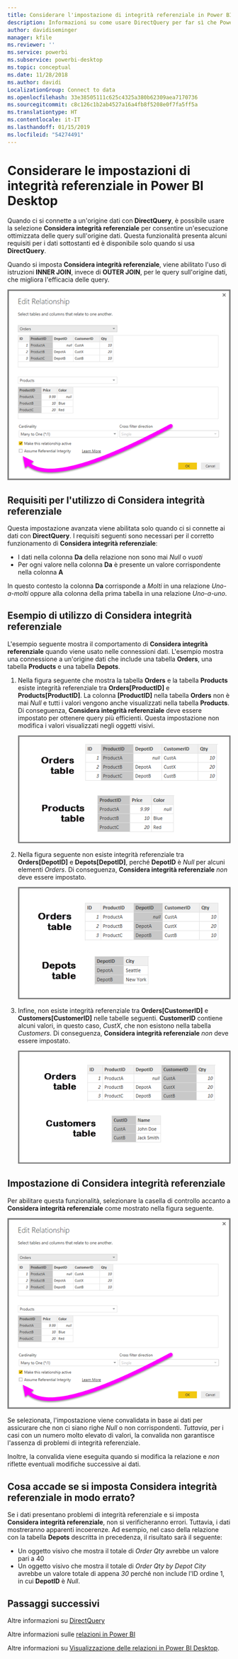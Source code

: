 ```yaml
---
title: Considerare l'impostazione di integrità referenziale in Power BI Desktop
description: Informazioni su come usare DirectQuery per far sì che Power BI Desktop consideri l'integrità referenziale
author: davidiseminger
manager: kfile
ms.reviewer: ''
ms.service: powerbi
ms.subservice: powerbi-desktop
ms.topic: conceptual
ms.date: 11/28/2018
ms.author: davidi
LocalizationGroup: Connect to data
ms.openlocfilehash: 33e38505111c625c4325a380b62309aea7170736
ms.sourcegitcommit: c8c126c1b2ab4527a16a4fb8f5208e0f7fa5ff5a
ms.translationtype: HT
ms.contentlocale: it-IT
ms.lasthandoff: 01/15/2019
ms.locfileid: "54274491"
---
```

# <a name="assume-referential-integrity-settings-in-power-bi-desktop"></a>Considerare le impostazioni di integrità referenziale in Power BI Desktop
Quando ci si connette a un'origine dati con **DirectQuery**, è possibile usare la selezione **Considera integrità referenziale** per consentire un'esecuzione ottimizzata delle query sull'origine dati. Questa funzionalità presenta alcuni requisiti per i dati sottostanti ed è disponibile solo quando si usa **DirectQuery**.

Quando si imposta **Considera integrità referenziale**, viene abilitato l'uso di istruzioni **INNER JOIN**, invece di **OUTER JOIN**, per le query sull'origine dati, che migliora l'efficacia delle query.

![](media/desktop-assume-referential-integrity/assume-referential-integrity_1.png)

## <a name="requirements-for-using-assume-referential-integrity"></a>Requisiti per l'utilizzo di Considera integrità referenziale
Questa impostazione avanzata viene abilitata solo quando ci si connette ai dati con **DirectQuery**. I requisiti seguenti sono necessari per il corretto funzionamento di **Considera integrità referenziale**:

* I dati nella colonna **Da** della relazione non sono mai *Null* o *vuoti*
* Per ogni valore nella colonna **Da** è presente un valore corrispondente nella colonna **A**

In questo contesto la colonna **Da** corrisponde a *Molti* in una relazione *Uno-a-molti* oppure alla colonna della prima tabella in una relazione *Uno-a-uno*.

## <a name="example-of-using-assume-referential-integrity"></a>Esempio di utilizzo di Considera integrità referenziale
L'esempio seguente mostra il comportamento di **Considera integrità referenziale** quando viene usato nelle connessioni dati. L'esempio mostra una connessione a un'origine dati che include una tabella **Orders**, una tabella **Products** e una tabella **Depots**.

1. Nella figura seguente che mostra la tabella **Orders** e la tabella **Products** esiste integrità referenziale tra **Orders[ProductID]** e **Products[ProductID]**. La colonna **[ProductID]** nella tabella **Orders** non è mai *Null* e tutti i valori vengono anche visualizzati nella tabella **Products**. Di conseguenza, **Considera integrità referenziale** deve essere impostato per ottenere query più efficienti. Questa impostazione non modifica i valori visualizzati negli oggetti visivi.
   
   ![](media/desktop-assume-referential-integrity/assume-referential-integrity_2.png)
2. Nella figura seguente non esiste integrità referenziale tra **Orders[DepotID]** e **Depots[DepotID]**, perché **DepotID** è *Null* per alcuni elementi *Orders*. Di conseguenza, **Considera integrità referenziale** *non* deve essere impostato.
   
   ![](media/desktop-assume-referential-integrity/assume-referential-integrity_3.png)
3. Infine, non esiste integrità referenziale tra **Orders[CustomerID]** e **Customers[CustomerID]** nelle tabelle seguenti. **CustomerID** contiene alcuni valori, in questo caso, *CustX*, che non esistono nella tabella *Customers*. Di conseguenza, **Considera integrità referenziale** *non* deve essere impostato.
   
   ![](media/desktop-assume-referential-integrity/assume-referential-integrity_4.png)

## <a name="setting-assume-referential-integrity"></a>Impostazione di Considera integrità referenziale
Per abilitare questa funzionalità, selezionare la casella di controllo accanto a **Considera integrità referenziale** come mostrato nella figura seguente.

![](media/desktop-assume-referential-integrity/assume-referential-integrity_1.png)

Se selezionata, l'impostazione viene convalidata in base ai dati per assicurare che non ci siano righe *Null* o non corrispondenti. *Tuttavia*, per i casi con un numero molto elevato di valori, la convalida non garantisce l'assenza di problemi di integrità referenziale.

Inoltre, la convalida viene eseguita quando si modifica la relazione e *non* riflette eventuali modifiche successive ai dati.

## <a name="what-happens-if-you-incorrectly-set-assume-referential-integrity"></a>Cosa accade se si imposta Considera integrità referenziale in modo errato?
Se i dati presentano problemi di integrità referenziale e si imposta **Considera integrità referenziale**, non si verificheranno errori. Tuttavia, i dati mostreranno apparenti incoerenze. Ad esempio, nel caso della relazione con la tabella **Depots** descritta in precedenza, il risultato sarà il seguente:

* Un oggetto visivo che mostra il totale di *Order Qty* avrebbe un valore pari a 40
* Un oggetto visivo che mostra il totale di *Order Qty by Depot City* avrebbe un valore totale di appena *30* perché non include l'ID ordine 1, in cui **DepotID** è *Null*.

## <a name="next-steps"></a>Passaggi successivi
Altre informazioni su [DirectQuery](desktop-use-directquery.md)

Altre informazioni sulle [relazioni in Power BI](desktop-create-and-manage-relationships.md)

Altre informazioni su [Visualizzazione delle relazioni in Power BI Desktop](desktop-relationship-view.md).

